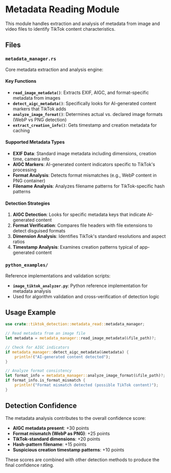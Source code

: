 # Metadata Reading Module

This module handles extraction and analysis of metadata from image and video files to identify TikTok content characteristics.

## Files

### `metadata_manager.rs`
Core metadata extraction and analysis engine:

#### Key Functions
- **`read_image_metadata()`**: Extracts EXIF, AIGC, and format-specific metadata from images
- **`detect_aigc_metadata()`**: Specifically looks for AI-generated content markers that TikTok adds
- **`analyze_image_format()`**: Determines actual vs. declared image formats (WebP vs PNG detection)
- **`extract_creation_info()`**: Gets timestamp and creation metadata for caching

#### Supported Metadata Types
- **EXIF Data**: Standard image metadata including dimensions, creation time, camera info
- **AIGC Markers**: AI-generated content indicators specific to TikTok's processing
- **Format Analysis**: Detects format mismatches (e.g., WebP content in PNG container)
- **Filename Analysis**: Analyzes filename patterns for TikTok-specific hash patterns

#### Detection Strategies
1. **AIGC Detection**: Looks for specific metadata keys that indicate AI-generated content
2. **Format Verification**: Compares file headers with file extensions to detect disguised formats
3. **Dimension Analysis**: Identifies TikTok's standard resolutions and aspect ratios
4. **Timestamp Analysis**: Examines creation patterns typical of app-generated content

### `python_examples/`
Reference implementations and validation scripts:
- **`image_tiktok_analyzer.py`**: Python reference implementation for metadata analysis
- Used for algorithm validation and cross-verification of detection logic

## Usage Example

```rust
use crate::tiktok_detection::metadata_read::metadata_manager;

// Read metadata from an image file
let metadata = metadata_manager::read_image_metadata(&file_path)?;

// Check for AIGC indicators
if metadata_manager::detect_aigc_metadata(&metadata) {
    println!("AI-generated content detected");
}

// Analyze format consistency
let format_info = metadata_manager::analyze_image_format(&file_path)?;
if format_info.is_format_mismatch {
    println!("Format mismatch detected (possible TikTok content)");
}
```

## Detection Confidence

The metadata analysis contributes to the overall confidence score:
- **AIGC metadata present**: +30 points
- **Format mismatch (WebP as PNG)**: +25 points
- **TikTok-standard dimensions**: +20 points
- **Hash-pattern filename**: +15 points
- **Suspicious creation timestamp patterns**: +10 points

These scores are combined with other detection methods to produce the final confidence rating.
